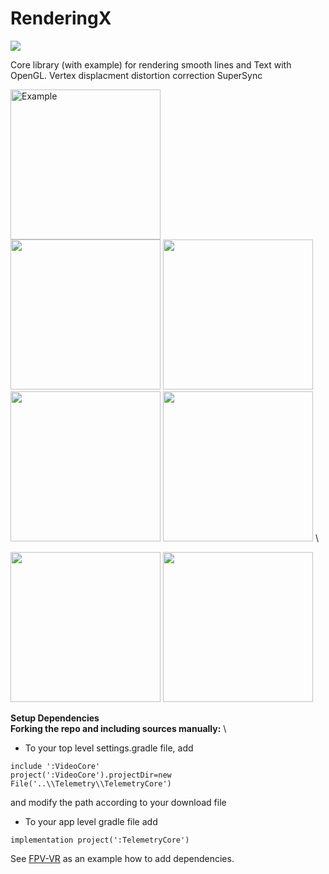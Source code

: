 # RenderingX

[![](https://jitci.com/gh/Consti10/RenderingX/svg)](https://jitci.com/gh/Consti10/RenderingX)

Core library (with example) for rendering smooth lines and Text with OpenGL.
Vertex displacment distortion correction
SuperSync

<img src="https://github.com/Consti10/RenderingX/blob/master/Screenshots/main.png" alt="Example" width="240"/> \
<img src="https://github.com/Consti10/RenderingX/blob/master/Screenshots/smoothText.png" width="240"/> <img src="https://github.com/Consti10/RenderingX/blob/master/Screenshots/smoothIcons.png" width="240"/>
<img src="https://github.com/Consti10/RenderingX/blob/master/Screenshots/smoothLines.png" width="240"/> <img src="https://github.com/Consti10/RenderingX/blob/master/Screenshots/geometry.png" width="240"/> \

<img src="https://github.com/Consti10/RenderingX/blob/master/Screenshots/example_distortion_vertex_displacement.png" width="240"/> <img src="https://github.com/Consti10/RenderingX/blob/master/Screenshots/example_distortion_360.png" width="240"/>


**Setup Dependencies** \
**Forking the repo and including sources manually:** \
* To your top level settings.gradle file, add
```
include ':VideoCore'
project(':VideoCore').projectDir=new File('..\\Telemetry\\TelemetryCore')
```
and modify the path according to your download file
* To your app level gradle file add
```
implementation project(':TelemetryCore')
```
See [FPV-VR](https://github.com/Consti10/FPV_VR_2018) as an example how to add dependencies.

